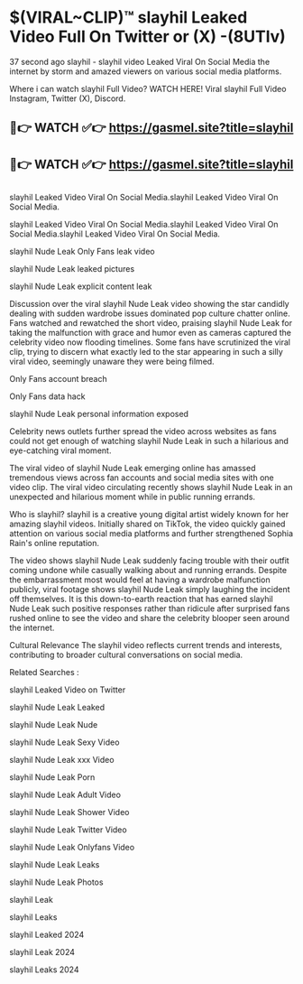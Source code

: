 # $(VIRAL~CLIP)™ slayhil Leaked Video Full On Twitter or (X) -(8UTlv)
37 second ago slayhil - slayhil video Leaked Viral On Social Media the internet by storm and amazed viewers on various social media platforms.

Where i can watch slayhil Full Video? WATCH HERE! Viral slayhil Full Video Instagram, Twitter (X), Discord.

## 🔴👉 WATCH ✅👉 https://gasmel.site?title=slayhil
## 🔴👉 WATCH ✅👉 https://gasmel.site?title=slayhil
##
slayhil Leaked Video Viral On Social Media.slayhil Leaked Video Viral On Social Media.

slayhil Leaked Video Viral On Social Media.slayhil Leaked Video Viral On Social Media.slayhil Leaked Video Viral On Social Media.

slayhil Nude Leak Only Fans leak video

slayhil Nude Leak leaked pictures

slayhil Nude Leak explicit content leak

Discussion over the viral slayhil Nude Leak video showing the star candidly dealing with sudden wardrobe issues dominated pop culture chatter online. Fans watched and rewatched the short video, praising slayhil Nude Leak for taking the malfunction with grace and humor even as cameras captured the celebrity video now flooding timelines. Some fans have scrutinized the viral clip, trying to discern what exactly led to the star appearing in such a silly viral video, seemingly unaware they were being filmed.


Only Fans account breach

Only Fans data hack

slayhil Nude Leak personal information exposed

Celebrity news outlets further spread the video across websites as fans could not get enough of watching slayhil Nude Leak in such a hilarious and eye-catching viral moment.


The viral video of slayhil Nude Leak emerging online has amassed tremendous views across fan accounts and social media sites with one video clip. The viral video circulating recently shows slayhil Nude Leak in an unexpected and hilarious moment while in public running errands.


Who is slayhil? slayhil is a creative young digital artist widely known for her amazing slayhil videos. Initially shared on TikTok, the video quickly gained attention on various social media platforms and further strengthened Sophia Rain's online reputation.

The video shows slayhil Nude Leak suddenly facing trouble with their outfit coming undone while casually walking about and running errands. Despite the embarrassment most would feel at having a wardrobe malfunction publicly, viral footage shows slayhil Nude Leak simply laughing the incident off themselves. It is this down-to-earth reaction that has earned slayhil Nude Leak such positive responses rather than ridicule after surprised fans rushed online to see the video and share the celebrity blooper seen around the internet.

Cultural Relevance The slayhil video reflects current trends and interests, contributing to broader cultural conversations on social media.

Related Searches :

slayhil Leaked Video on Twitter

slayhil Nude Leak Leaked

slayhil Nude Leak Nude

slayhil Nude Leak Sexy Video

slayhil Nude Leak xxx Video

slayhil Nude Leak Porn

slayhil Nude Leak Adult Video

slayhil Nude Leak Shower Video

slayhil Nude Leak Twitter Video

slayhil Nude Leak Onlyfans Video

slayhil Nude Leak Leaks

slayhil Nude Leak Photos

slayhil Leak

slayhil Leaks

slayhil Leaked 2024

slayhil Leak 2024

slayhil Leaks 2024
